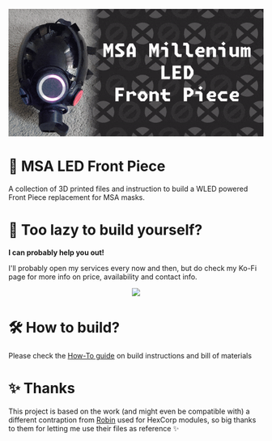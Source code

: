 <p align="center"> 
<img src="images/banner.gif"> 
</p>

# 🌈 MSA LED Front Piece
A collection of 3D printed files and instruction to build a WLED powered Front Piece replacement for MSA masks.

# 🤔 Too lazy to build yourself?
**I can probably help you out!**

I'll probably open my services every now and then, but do check my Ko-Fi page for more info on price, availability and contact info.

<p align="center"> 
<a href="https://ko-fi.com/xantw0"><img src="https://ko-fi.com/img/githubbutton_sm.svg"></a>
</p>

# 🛠 How to build?
Please check the [How-To guide](HOWTO.md) on build instructions and bill of materials

# ✨ Thanks
This project is based on the work (and might even be compatible with) a different contraption from [Robin](https://rubber.social/@Robin@xantronix.social) used for HexCorp modules, so big thanks to them for letting me use their files as reference ✨